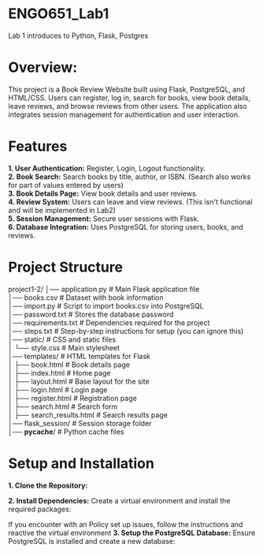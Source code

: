 # ENGO651_Lab1
Lab 1 introduces to Python, Flask, Postgres

# Overview: 
This project is a Book Review Website built using Flask, PostgreSQL, and HTML/CSS. Users can register, log in, search for books, view book details, leave reviews, and browse reviews from other users. The application also integrates session management for authentication and user interaction.

# Features 
**1. User Authentication:** Register, Login, Logout functionality. <br>
**2. Book Search:** Search books by title, author, or ISBN. (Search also works for part of values entered by users) <br>
**3. Book Details Page:** View book details and user reviews. <br>
**4. Review System:** Users can leave and view reviews. (This isn't functional and will be implemented in Lab2) <br>
**5. Session Management:** Secure user sessions with Flask. <br>
**6. Database Integration:** Uses PostgreSQL for storing users, books, and reviews. <br>

# Project Structure
project1-2/
│── application.py       # Main Flask application file <br>
│── books.csv            # Dataset with book information <br>
│── import.py            # Script to import books.csv into PostgreSQL <br>
│── password.txt         # Stores the database password <br>
│── requirements.txt     # Dependencies required for the project <br>
│── steps.txt            # Step-by-step instructions for setup (you can ignore this) <br>
│── static/              # CSS and static files <br>
│   └── style.css        # Main stylesheet <br>
│── templates/           # HTML templates for Flask <br>
│   ├── book.html        # Book details page <br>
│   ├── index.html       # Home page <br>
│   ├── layout.html      # Base layout for the site <br>
│   ├── login.html       # Login page <br>
│   ├── register.html    # Registration page <br>
│   ├── search.html      # Search form <br>
│   ├── search_results.html  # Search results page <br>
│── flask_session/       # Session storage folder <br>
│── __pycache__/         # Python cache files <br>

# **Setup and Installation**
**1. Clone the Repository:** 


**2. Install Dependencies:** Create a virtual environment and install the required packages:

If you encounter with an Policy set up issues, follow the instructions and reactive the virtual environment
**3. Setup the PostgreSQL Database:** Ensure PostgreSQL is installed and create a new database:









